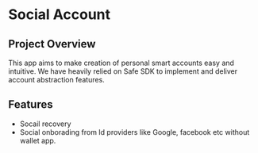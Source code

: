 # Social Account

## Project Overview

This app aims to make creation of personal smart accounts easy and intuitive.
We have heavily relied on Safe SDK to implement and deliver account abstraction features.

## Features

- Socail recovery
- Social onborading from Id providers like Google, facebook etc without wallet app.
